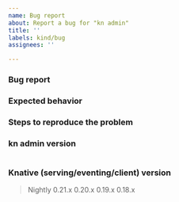 ```yaml
---
name: Bug report
about: Report a bug for "kn admin"
title: ''
labels: kind/bug
assignees: ''

---
```

<!-- If you need to report a security issue with Knative, send an email to knative-security@googlegroups.com. -->

### Bug report

<!-- Please describe what is actually happening -->

### Expected behavior

<!-- Please describe what you expect to happen -->

### Steps to reproduce the problem

<!-- How can a maintainer reproduce this issue (please be detailed) -->

### kn admin version

<!-- Please paste the output of 'kn admin version' in the code block below -->

```

```

### Knative (serving/eventing/client) version

<!-- Remove all except the known affected versions of Knative running on the cluster on which you have detected the issue -->

> Nightly
> 0.21.x
> 0.20.x
> 0.19.x
> 0.18.x

<!--
Optional classifications: Remove ">" to add corresponding label
> /kind good-first-issue
> /kind documentation
> /kind cleanup
-->

